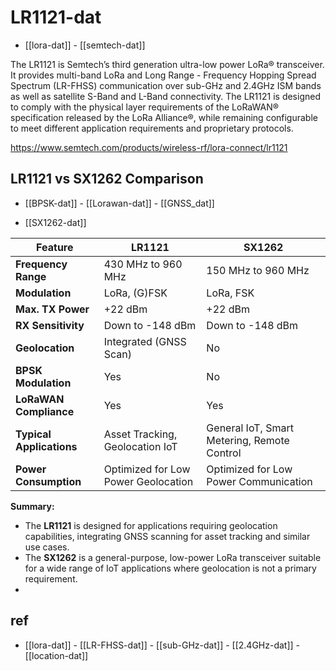 
# LR1121-dat

- [[lora-dat]] - [[semtech-dat]]

The LR1121 is Semtech’s third generation ultra-low power LoRa® transceiver. It provides multi-band LoRa and Long Range - Frequency Hopping Spread Spectrum (LR-FHSS) communication over sub-GHz and 2.4GHz ISM bands as well as satellite S-Band and L-Band connectivity. The LR1121 is designed to comply with the physical layer requirements of the LoRaWAN® specification released by the LoRa Alliance®, while remaining configurable to meet different application requirements and proprietary protocols.

https://www.semtech.com/products/wireless-rf/lora-connect/lr1121




## LR1121 vs SX1262 Comparison

- [[BPSK-dat]] - [[Lorawan-dat]] - [[GNSS_dat]]

- [[SX1262-dat]]

| Feature                     | LR1121                                      | SX1262                                      |
|-----------------------------|---------------------------------------------|---------------------------------------------|
| **Frequency Range**         | 430 MHz to 960 MHz                          | 150 MHz to 960 MHz                          |
| **Modulation**              | LoRa, (G)FSK                                | LoRa, FSK                                   |
| **Max. TX Power**           | +22 dBm                                     | +22 dBm                                     |
| **RX Sensitivity**          | Down to -148 dBm                             | Down to -148 dBm                             |
| **Geolocation**             | Integrated (GNSS Scan)                      | No                                          |
| **BPSK Modulation**         | Yes                                         | No                                          |
| **LoRaWAN Compliance**      | Yes                                         | Yes                                         |
| **Typical Applications**    | Asset Tracking, Geolocation IoT             | General IoT, Smart Metering, Remote Control |
| **Power Consumption**       | Optimized for Low Power Geolocation         | Optimized for Low Power Communication       |

**Summary:**

*   The **LR1121** is designed for applications requiring geolocation capabilities, integrating GNSS scanning for asset tracking and similar use cases.
*   The **SX1262** is a general-purpose, low-power LoRa transceiver suitable for a wide range of IoT applications where geolocation is not a primary requirement.
*   



## ref 

- [[lora-dat]] - [[LR-FHSS-dat]] - [[sub-GHz-dat]] - [[2.4GHz-dat]] - [[location-dat]]